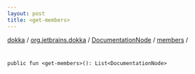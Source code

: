 ```yaml
---
layout: post
title: <get-members>
---
```

[dokka](../../../index.md) / [org.jetbrains.dokka](../../index.md) / [DocumentationNode](../index.md) / [members](index.md) / [<get-members>](_get-members_.md)

# <get-members>

```
public fun <get-members>(): List<DocumentationNode>
```
